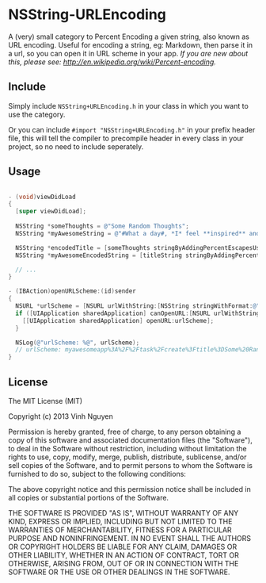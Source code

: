 NSString-URLEncoding
====================

A (very) small category to Percent Encoding a given string, also known as URL encoding.
Useful for encoding a string, eg: Markdown, then parse it in a url, so you can open it in URL scheme in your app.
*If you are new about this, please see: http://en.wikipedia.org/wiki/Percent-encoding.*

## Include ##

Simply include `NSString+URLEncoding.h` in your class in which you want to use the category. 

Or you can include `#import "NSString+URLEncoding.h"` in your prefix header file, this will tell the compiler to precompile header in every class in your project, so no need to include seperately.

## Usage ##

```objective-c

- (void)viewDidLoad 
{
  [super viewDidLoad];
    
  NSString *someThoughts = @"Some Random Thoughts";
  NSString *myAwesomeString = @"#What a day#, *I* feel **inspired** and ###motivated###!`; // eg: a markdown string

  NSString *encodedTitle = [someThoughts stringByAddingPercentEscapesUsingEncoding:NSUTF8StringEncoding];
  NSString *myAwesomeEncodedString = [titleString stringByAddingPercentEscapesUsingEncoding:NSUTF8StringEncoding];

  // ...
}

- (IBAction)openURLScheme:(id)sender
{
  NSURL *urlScheme = [NSURL urlWithString:[NSString stringWithFormat:@"myawesomeapp://task/create?title=%@&text=%@", encodedTitle, myAwesomeEncodedString]];
  if ([UIApplication sharedApplication] canOpenURL:[NSURL urlWithString:@"myawesomeapp://"]) {
    [[UIApplication sharedApplication] openURL:urlScheme];
  }

  NSLog(@"urlScheme: %@", urlScheme); 
  // urlScheme: myawesomeapp%3A%2F%2Ftask%2Fcreate%3Ftitle%3DSome%20Random%20Thoughts%26text%3D%23What%20a%20day%23%2C%20*I*%20feel%20**inspired**%20and%20%23%23%23motivated%23%23%23!
}

```

## License ##

The MIT License (MIT)

Copyright (c) 2013 Vinh Nguyen

Permission is hereby granted, free of charge, to any person obtaining a copy
of this software and associated documentation files (the "Software"), to deal
in the Software without restriction, including without limitation the rights
to use, copy, modify, merge, publish, distribute, sublicense, and/or sell
copies of the Software, and to permit persons to whom the Software is
furnished to do so, subject to the following conditions:

The above copyright notice and this permission notice shall be included in
all copies or substantial portions of the Software.

THE SOFTWARE IS PROVIDED "AS IS", WITHOUT WARRANTY OF ANY KIND, EXPRESS OR
IMPLIED, INCLUDING BUT NOT LIMITED TO THE WARRANTIES OF MERCHANTABILITY,
FITNESS FOR A PARTICULAR PURPOSE AND NONINFRINGEMENT. IN NO EVENT SHALL THE
AUTHORS OR COPYRIGHT HOLDERS BE LIABLE FOR ANY CLAIM, DAMAGES OR OTHER
LIABILITY, WHETHER IN AN ACTION OF CONTRACT, TORT OR OTHERWISE, ARISING FROM,
OUT OF OR IN CONNECTION WITH THE SOFTWARE OR THE USE OR OTHER DEALINGS IN
THE SOFTWARE.

